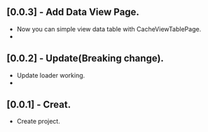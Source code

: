 ## [0.0.3] - Add Data View Page.

* Now you can simple view data table with CacheViewTablePage.
* 
## [0.0.2] - Update(Breaking change).

* Update loader working.
* 
## [0.0.1] - Creat.

* Create project.
